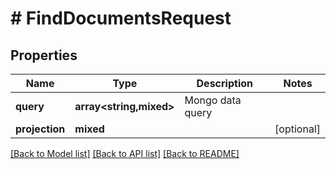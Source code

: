 # # FindDocumentsRequest

## Properties

Name | Type | Description | Notes
------------ | ------------- | ------------- | -------------
**query** | **array<string,mixed>** | Mongo data query |
**projection** | **mixed** |  | [optional]

[[Back to Model list]](../../README.md#models) [[Back to API list]](../../README.md#endpoints) [[Back to README]](../../README.md)
